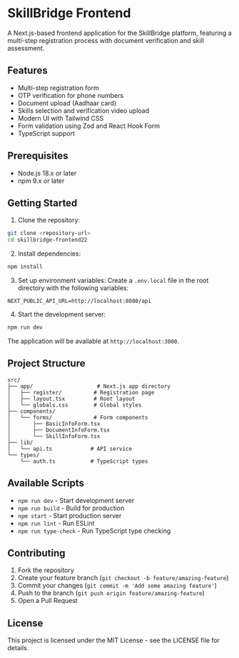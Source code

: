 # SkillBridge Frontend

A Next.js-based frontend application for the SkillBridge platform, featuring a multi-step registration process with document verification and skill assessment.

## Features

- Multi-step registration form
- OTP verification for phone numbers
- Document upload (Aadhaar card)
- Skills selection and verification video upload
- Modern UI with Tailwind CSS
- Form validation using Zod and React Hook Form
- TypeScript support

## Prerequisites

- Node.js 18.x or later
- npm 9.x or later

## Getting Started

1. Clone the repository:
```bash
git clone <repository-url>
cd skillbridge-frontend22
```

2. Install dependencies:
```bash
npm install
```

3. Set up environment variables:
Create a `.env.local` file in the root directory with the following variables:
```env
NEXT_PUBLIC_API_URL=http://localhost:8080/api
```

4. Start the development server:
```bash
npm run dev
```

The application will be available at `http://localhost:3000`.

## Project Structure

```
src/
├── app/                    # Next.js app directory
│   ├── register/          # Registration page
│   ├── layout.tsx         # Root layout
│   └── globals.css        # Global styles
├── components/
│   └── forms/             # Form components
│       ├── BasicInfoForm.tsx
│       ├── DocumentInfoForm.tsx
│       └── SkillInfoForm.tsx
├── lib/
│   └── api.ts            # API service
└── types/
    └── auth.ts           # TypeScript types
```

## Available Scripts

- `npm run dev` - Start development server
- `npm run build` - Build for production
- `npm start` - Start production server
- `npm run lint` - Run ESLint
- `npm run type-check` - Run TypeScript type checking

## Contributing

1. Fork the repository
2. Create your feature branch (`git checkout -b feature/amazing-feature`)
3. Commit your changes (`git commit -m 'Add some amazing feature'`)
4. Push to the branch (`git push origin feature/amazing-feature`)
5. Open a Pull Request

## License

This project is licensed under the MIT License - see the LICENSE file for details.
